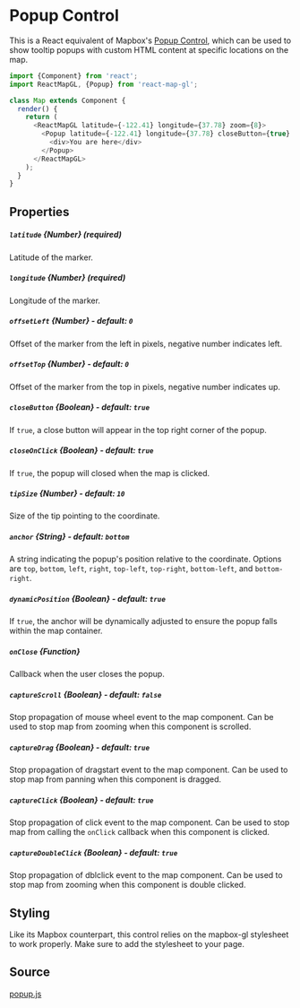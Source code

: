 # Popup Control

This is a React equivalent of Mapbox's [Popup Control](https://www.mapbox.com/mapbox-gl-js/api/#popup), which can be used to
show tooltip popups with custom HTML content at specific locations on the map.

```js
import {Component} from 'react';
import ReactMapGL, {Popup} from 'react-map-gl';

class Map extends Component {
  render() {
    return (
      <ReactMapGL latitude={-122.41} longitude={37.78} zoom={8}>
        <Popup latitude={-122.41} longitude={37.78} closeButton={true} closeOnClick={false} anchor="top">
          <div>You are here</div>
        </Popup>
      </ReactMapGL>
    );
  }
}
```

## Properties

##### `latitude` {Number} (required)
Latitude of the marker.

##### `longitude` {Number} (required)
Longitude of the marker.

##### `offsetLeft` {Number} - default: `0`
Offset of the marker from the left in pixels, negative number indicates left.

##### `offsetTop` {Number} - default: `0`
Offset of the marker from the top in pixels, negative number indicates up.

##### `closeButton` {Boolean} - default: `true`
If `true`, a close button will appear in the top right corner of the popup.

##### `closeOnClick` {Boolean} - default: `true`
If `true`, the popup will closed when the map is clicked.

##### `tipSize` {Number} - default: `10`
Size of the tip pointing to the coordinate.

##### `anchor` {String} - default: `bottom`
A string indicating the popup's position relative to the coordinate.
Options are `top`, `bottom`, `left`, `right`, `top-left`, `top-right`, `bottom-left`, and `bottom-right`.

##### `dynamicPosition` {Boolean} - default: `true`
If `true`, the anchor will be dynamically adjusted to ensure the popup falls within the map container.

##### `onClose` {Function}
Callback when the user closes the popup.

##### `captureScroll` {Boolean} - default: `false`
Stop propagation of mouse wheel event to the map component. Can be used to stop map from zooming when this component is scrolled.

##### `captureDrag` {Boolean} - default: `true`
Stop propagation of dragstart event to the map component. Can be used to stop map from panning when this component is dragged.

##### `captureClick` {Boolean} - default: `true`
Stop propagation of click event to the map component. Can be used to stop map from calling the `onClick` callback when this component is clicked.

##### `captureDoubleClick` {Boolean} - default: `true`
Stop propagation of dblclick event to the map component. Can be used to stop map from zooming when this component is double clicked.


## Styling

Like its Mapbox counterpart, this control relies on the mapbox-gl stylesheet to work properly. Make sure to add the stylesheet to your page.

## Source
[popup.js](https://github.com/uber/react-map-gl/tree/3.2-release/src/components/popup.js)

